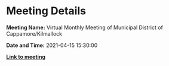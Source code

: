 # Meeting Details

**Meeting Name:** Virtual Monthly Meeting of Municipal District of Cappamore/Kilmallock

**Date and Time:** 2021-04-15 15:30:00

**<a href="https://www.limerick.ie/council/whats-on/monthly-meeting-municipal-district-cappamore-kilmallock-69" target="_blank">Link to meeting</a>**
